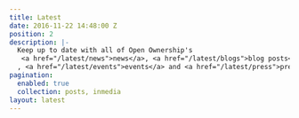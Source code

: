 ```yaml
---
title: Latest
date: 2016-11-22 14:48:00 Z
position: 2
description: |-
  Keep up to date with all of Open Ownership's
   <a href="/latest/news">news</a>, <a href="/latest/blogs">blog posts</a>
  , <a href="/latest/events">events</a> and <a href="/latest/press">press coverage</a>.
pagination:
  enabled: true
  collection: posts, inmedia
layout: latest
---
```


